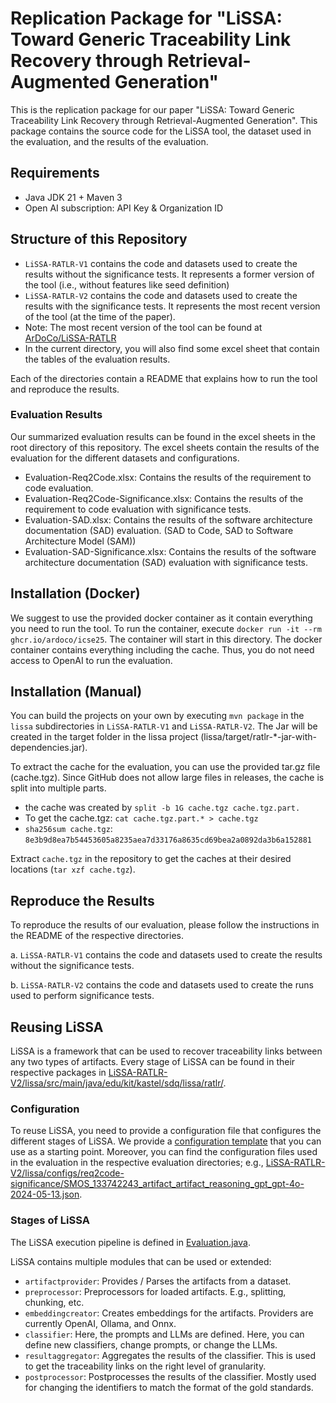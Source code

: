 
# Replication Package for "LiSSA: Toward Generic Traceability Link Recovery through Retrieval-Augmented Generation"
This is the replication package for our paper "LiSSA: Toward Generic Traceability Link Recovery through Retrieval-Augmented Generation". This package contains the source code for the LiSSA tool, the dataset used in the evaluation, and the results of the evaluation.

## Requirements
- Java JDK 21 + Maven 3
- Open AI subscription: API Key & Organization ID

## Structure of this Repository
* `LiSSA-RATLR-V1` contains the code and datasets used to create the results without the significance tests. It represents a former version of the tool (i.e., without features like seed definition)
* `LiSSA-RATLR-V2` contains the code and datasets used to create the results with the significance tests. It represents the most recent version of the tool (at the time of the paper).
* Note: The most recent version of the tool can be found at [ArDoCo/LiSSA-RATLR](https://github.com/ArDoCo/LiSSA-RATLR)
* In the current directory, you will also find some excel sheet that contain the tables of the evaluation results.

Each of the directories contain a README that explains how to run the tool and reproduce the results.

### Evaluation Results
Our summarized evaluation results can be found in the excel sheets in the root directory of this repository. The excel sheets contain the results of the evaluation for the different datasets and configurations.

* Evaluation-Req2Code.xlsx: Contains the results of the requirement to code evaluation.
* Evaluation-Req2Code-Significance.xlsx: Contains the results of the requirement to code evaluation with significance tests.
* Evaluation-SAD.xlsx: Contains the results of the software architecture documentation (SAD) evaluation. (SAD to Code, SAD to Software Architecture Model (SAM))
* Evaluation-SAD-Significance.xlsx: Contains the results of the software architecture documentation (SAD) evaluation with significance tests.

## Installation (Docker)
We suggest to use the provided docker container as it contain everything you need to run the tool. To run the container, execute `docker run -it --rm ghcr.io/ardoco/icse25`. The container will start in this directory.
The docker container contains everything including the cache. Thus, you do not need access to OpenAI to run the evaluation.

## Installation (Manual)
You can build the projects on your own by executing `mvn package` in the `lissa` subdirectories in `LiSSA-RATLR-V1` and `LiSSA-RATLR-V2`. The Jar will be created in the target folder in the lissa project (lissa/target/ratlr-*-jar-with-dependencies.jar).

To extract the cache for the evaluation, you can use the provided tar.gz file (cache.tgz).
Since GitHub does not allow large files in releases, the cache is split into multiple parts.
* the cache was created by `split -b 1G cache.tgz cache.tgz.part.`
* To get the cache.tgz: `cat cache.tgz.part.* > cache.tgz`
* `sha256sum cache.tgz`: `8e3b9d8ea7b54453605a8235aea7d33176a8635cd69bea2a0892da3b6a152881`

Extract `cache.tgz` in the repository to get the caches at their desired locations (`tar xzf cache.tgz`).


## Reproduce the Results
To reproduce the results of our evaluation, please follow the instructions in the README of the respective directories.

a. `LiSSA-RATLR-V1` contains the code and datasets used to create the results without the significance tests.

b. `LiSSA-RATLR-V2` contains the code and datasets used to create the runs used to perform significance tests.

## Reusing LiSSA
LiSSA is a framework that can be used to recover traceability links between any two types of artifacts.
Every stage of LiSSA can be found in their respective packages in [LiSSA-RATLR-V2/lissa/src/main/java/edu/kit/kastel/sdq/lissa/ratlr/](LiSSA-RATLR-V2/lissa/src/main/java/edu/kit/kastel/sdq/lissa/ratlr/).

### Configuration
To reuse LiSSA, you need to provide a configuration file that configures the different stages of LiSSA.
We provide a [configuration template](LiSSA-RATLR-V2/lissa/config-template.json) that you can use as a starting point. Moreover, you can find the configuration files used in the evaluation in the respective evaluation directories; e.g., [LiSSA-RATLR-V2/lissa/configs/req2code-significance/SMOS_133742243_artifact_artifact_reasoning_gpt_gpt-4o-2024-05-13.json](LiSSA-RATLR-V2/lissa/configs/req2code-significance/SMOS_133742243_artifact_artifact_reasoning_gpt_gpt-4o-2024-05-13.json).

### Stages of LiSSA
The LiSSA execution pipeline is defined in [Evaluation.java](LiSSA-RATLR-V2/lissa/src/main/java/edu/kit/kastel/sdq/lissa/ratlr/Evaluation.java).

LiSSA contains multiple modules that can be used or extended:

* `artifactprovider`: Provides / Parses the artifacts from a dataset.
* `preprocessor`: Preprocessors for loaded artifacts. E.g., splitting, chunking, etc.
* `embeddingcreator`: Creates embeddings for the artifacts. Providers are currently OpenAI, Ollama, and Onnx.
* `classifier`: Here, the prompts and LLMs are defined. Here, you can define new classifiers, change prompts, or change the LLMs.
* `resultaggregator`: Aggregates the results of the classifier. This is used to get the traceability links on the right level of granularity.
* `postprocessor`: Postprocesses the results of the classifier. Mostly used for changing the identifiers to match the format of the gold standards.
